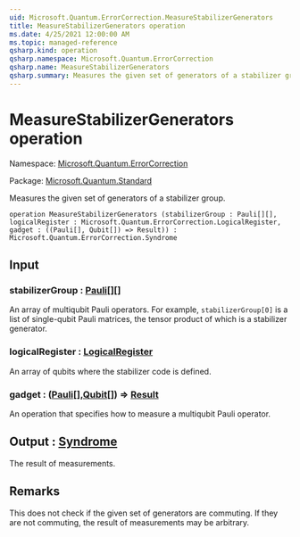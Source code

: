```yaml
---
uid: Microsoft.Quantum.ErrorCorrection.MeasureStabilizerGenerators
title: MeasureStabilizerGenerators operation
ms.date: 4/25/2021 12:00:00 AM
ms.topic: managed-reference
qsharp.kind: operation
qsharp.namespace: Microsoft.Quantum.ErrorCorrection
qsharp.name: MeasureStabilizerGenerators
qsharp.summary: Measures the given set of generators of a stabilizer group.
---
```


# MeasureStabilizerGenerators operation

Namespace: [Microsoft.Quantum.ErrorCorrection](xref:Microsoft.Quantum.ErrorCorrection)

Package: [Microsoft.Quantum.Standard](https://nuget.org/packages/Microsoft.Quantum.Standard)


Measures the given set of generators of a stabilizer group.

```qsharp
operation MeasureStabilizerGenerators (stabilizerGroup : Pauli[][], logicalRegister : Microsoft.Quantum.ErrorCorrection.LogicalRegister, gadget : ((Pauli[], Qubit[]) => Result)) : Microsoft.Quantum.ErrorCorrection.Syndrome
```


## Input

### stabilizerGroup : [Pauli](xref:microsoft.quantum.qsharp.valueliterals#pauli-literals)[][]

An array of multiqubit Pauli operators.For example, `stabilizerGroup[0]` is a list of single-qubit Pauli matrices,the tensor product of which is a stabilizer generator.


### logicalRegister : [LogicalRegister](xref:Microsoft.Quantum.ErrorCorrection.LogicalRegister)

An array of qubits where the stabilizer code is defined.


### gadget : ([Pauli](xref:microsoft.quantum.qsharp.valueliterals#pauli-literals)[],[Qubit](xref:microsoft.quantum.qsharp.valueliterals#qubit-literals)[]) => [Result](xref:microsoft.quantum.qsharp.valueliterals#result-literal) 

An operation that specifies how to measure a multiqubit Pauli operator.



## Output : [Syndrome](xref:Microsoft.Quantum.ErrorCorrection.Syndrome)

The result of measurements.

## Remarks

This does not check if the given set of generators are commuting.If they are not commuting, the result of measurements may be arbitrary.